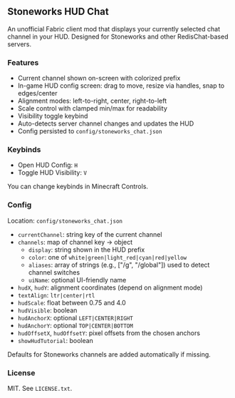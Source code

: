 ## Stoneworks HUD Chat

An unofficial Fabric client mod that displays your currently selected chat channel in your HUD. Designed for Stoneworks and other RedisChat-based servers.

### Features
- Current channel shown on-screen with colorized prefix
- In-game HUD config screen: drag to move, resize via handles, snap to edges/center
- Alignment modes: left-to-right, center, right-to-left
- Scale control with clamped min/max for readability
- Visibility toggle keybind
- Auto-detects server channel changes and updates the HUD
- Config persisted to `config/stoneworks_chat.json`

### Keybinds
- Open HUD Config: `H`
- Toggle HUD Visibility: `V`

You can change keybinds in Minecraft Controls.

### Config
Location: `config/stoneworks_chat.json`

- `currentChannel`: string key of the current channel
- `channels`: map of channel key -> object
  - `display`: string shown in the HUD prefix
  - `color`: one of `white|green|light_red|cyan|red|yellow`
  - `aliases`: array of strings (e.g., ["/g", "/global"]) used to detect channel switches
  - `uiName`: optional UI-friendly name
- `hudX`, `hudY`: alignment coordinates (depend on alignment mode)
- `textAlign`: `ltr|center|rtl`
- `hudScale`: float between 0.75 and 4.0
- `hudVisible`: boolean
- `hudAnchorX`: optional `LEFT|CENTER|RIGHT`
- `hudAnchorY`: optional `TOP|CENTER|BOTTOM`
- `hudOffsetX`, `hudOffsetY`: pixel offsets from the chosen anchors
- `showHudTutorial`: boolean

Defaults for Stoneworks channels are added automatically if missing.

### License
MIT. See `LICENSE.txt`.

